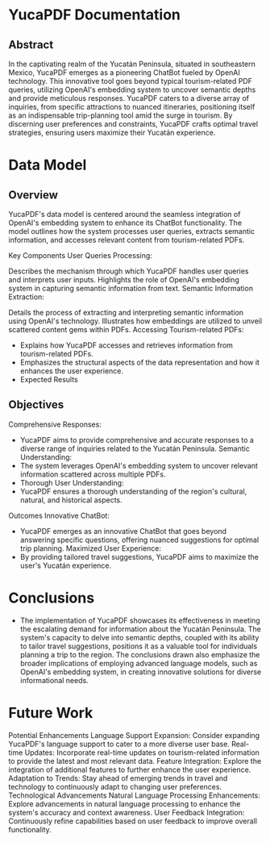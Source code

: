 
# YucaPDF Documentation
## Abstract
In the captivating realm of the Yucatán Peninsula, situated in southeastern Mexico, YucaPDF emerges as a pioneering ChatBot fueled by OpenAI technology. This innovative tool goes beyond typical tourism-related PDF queries, utilizing OpenAI's embedding system to uncover semantic depths and provide meticulous responses. YucaPDF caters to a diverse array of inquiries, from specific attractions to nuanced itineraries, positioning itself as an indispensable trip-planning tool amid the surge in tourism. By discerning user preferences and constraints, YucaPDF crafts optimal travel strategies, ensuring users maximize their Yucatán experience.

# Data Model
##  Overview
YucaPDF's data model is centered around the seamless integration of OpenAI's embedding system to enhance its ChatBot functionality. The model outlines how the system processes user queries, extracts semantic information, and accesses relevant content from tourism-related PDFs.

Key Components
User Queries Processing:

Describes the mechanism through which YucaPDF handles user queries and interprets user inputs.
Highlights the role of OpenAI's embedding system in capturing semantic information from text.
Semantic Information Extraction:

Details the process of extracting and interpreting semantic information using OpenAI's technology.
Illustrates how embeddings are utilized to unveil scattered content gems within PDFs.
Accessing Tourism-related PDFs:

- Explains how YucaPDF accesses and retrieves information from tourism-related PDFs.
- Emphasizes the structural aspects of the data representation and how it enhances the user experience.
- Expected Results

## Objectives
Comprehensive Responses:
- YucaPDF aims to provide comprehensive and accurate responses to a diverse range of inquiries related to the Yucatán Peninsula.
Semantic Understanding:
- The system leverages OpenAI's embedding system to uncover relevant information scattered across multiple PDFs.
- Thorough User Understanding:
- YucaPDF ensures a thorough understanding of the region's cultural, natural, and historical aspects.

Outcomes
Innovative ChatBot:
- YucaPDF emerges as an innovative ChatBot that goes beyond answering specific questions, offering nuanced suggestions for optimal trip planning.
Maximized User Experience:
- By providing tailored travel suggestions, YucaPDF aims to maximize the user's Yucatán experience.

# Conclusions
- The implementation of YucaPDF showcases its effectiveness in meeting the escalating demand for information about the Yucatán Peninsula. The system's capacity to delve into semantic depths, coupled with its ability to tailor travel suggestions, positions it as a valuable tool for individuals planning a trip to the region. The conclusions drawn also emphasize the broader implications of employing advanced language models, such as OpenAI's embedding system, in creating innovative solutions for diverse informational needs.

# Future Work
Potential Enhancements
Language Support Expansion:
Consider expanding YucaPDF's language support to cater to a more diverse user base.
Real-time Updates:
Incorporate real-time updates on tourism-related information to provide the latest and most relevant data.
Feature Integration:
Explore the integration of additional features to further enhance the user experience.
Adaptation to Trends:
Stay ahead of emerging trends in travel and technology to continuously adapt to changing user preferences.
Technological Advancements
Natural Language Processing Enhancements:
Explore advancements in natural language processing to enhance the system's accuracy and context awareness.
User Feedback Integration:
Continuously refine capabilities based on user feedback to improve overall functionality.
